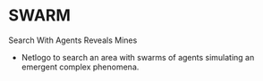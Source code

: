 # SWARM
Search With Agents Reveals Mines
- Netlogo to search an area with swarms of agents simulating an emergent complex phenomena.
